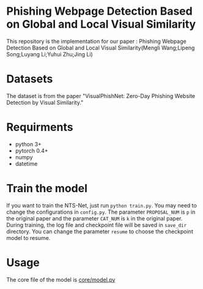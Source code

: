 # Phishing Webpage Detection Based on Global and Local Visual Similarity
This repository is the implementation for our paper :
Phishing Webpage Detection Based on Global and Local Visual Similarity(Mengli Wang;Lipeng Song;Luyang Li;Yuhui Zhu;Jing Li)
# Datasets
The dataset is from the paper "VisualPhishNet: Zero-Day Phishing Website Detection by Visual Similarity."
# Requirments
* python 3+
* pytorch 0.4+
* numpy
* datetime
# Train the model
If you want to train the NTS-Net, just run `python train.py`. You may need to change the configurations in `config.py`. The parameter `PROPOSAL_NUM` is `p` in the original paper and the parameter `CAT_NUM` is `k` in the original paper. During training, the log file and checkpoint file will be saved in `save_dir` directory. You can change the parameter `resume` to choose the checkpoint model to resume.
# Usage
The core file of the model is [core/model.py](https://github.com/AngleMengli/phishing_webpage_detection/blob/master/core/model.py)

